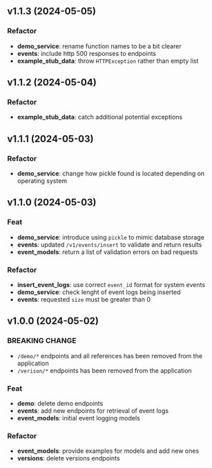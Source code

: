 ## v1.1.3 (2024-05-05)

### Refactor

- **demo_service**: rename function names to be a bit clearer
- **events**: include http 500 responses to endpoints
- **example_stub_data**: throw `HTTPException` rather than empty list

## v1.1.2 (2024-05-04)

### Refactor

- **example_stub_data**: catch additional potential exceptions

## v1.1.1 (2024-05-03)

### Refactor

- **demo_service**: change how pickle found is located depending on operating system

## v1.1.0 (2024-05-03)

### Feat

- **demo_service**: introduce using `pickle` to mimic database storage
- **events**: updated `/v1/events/insert` to validate and return results
- **event_models**: return a list of validation errors on bad requests

### Refactor

- **insert_event_logs**: use correct `event_id` format for system events
- **demo_service**: check lenght of event logs being inserted
- **events**: requested `size` must be greater than 0

## v1.0.0 (2024-05-02)

### BREAKING CHANGE

- `/demo/*` endpoints and all references has been removed from the application
- `/verison/*` endpoints has been removed from the application

### Feat

- **demo**: delete demo endpoints
- **events**: add new endpoints for retrieval of event logs
- **event_models**: initial event logging models

### Refactor

- **event_models**: provide examples for models and add new ones
- **versions**: delete versions endpoints
